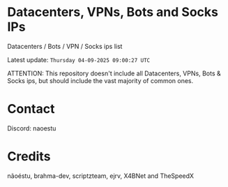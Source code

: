 # Datacenters, VPNs, Bots and Socks IPs
 
Datacenters / Bots / VPN / Socks ips list

Latest update: `Thursday 04-09-2025 09:00:27 UTC` 

ATTENTION: This repository doesn't include all Datacenters, VPNs, Bots & Socks ips, 
but should include the vast majority of common ones.

# Contact
Discord: naoestu

# Credits
nãoéstu, brahma-dev, scriptzteam, ejrv, X4BNet and TheSpeedX

